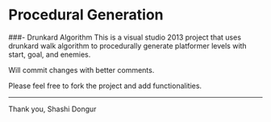 # Procedural Generation 
###- Drunkard Algorithm
This is a visual studio 2013 project that uses drunkard walk algorithm to procedurally generate platformer levels with start, goal, and enemies.

Will commit changes with better comments. 

Please feel free to fork the project and add functionalities.

---
Thank you,
Shashi Dongur
